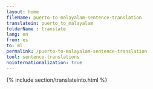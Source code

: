 ```yaml
---
layout: home
fileName: puerto-to-malayalam-sentence-translation
translatein: puerto_to_malayalam
folderName : translate
lang: en
from: es
to: ml
permalink: /puerto-to-malayalam-sentence-translation
tool: sentence-translations
nointernationalization: true
---
```

{% include section/translateinto.html %}
